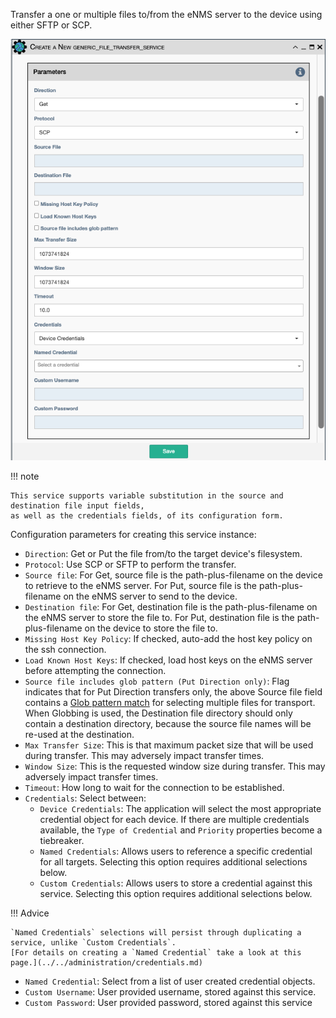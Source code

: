Transfer a one or multiple files to/from the eNMS server to the device using
either SFTP or SCP.

![Generic Filetransfer Service](../../_static/automation/service_types/generic_filetransfer.png)

!!! note

    This service supports variable substitution in the source and destination file input fields,
    as well as the credentials fields, of its configuration form.

Configuration parameters for creating this service instance:

- `Direction`: Get or Put the file from/to the target device's
  filesystem.
- `Protocol`: Use SCP or SFTP to perform the transfer.
- `Source file`: For Get, source file is the path-plus-filename on the
  device to retrieve to the eNMS server. For Put, source file is the
  path-plus-filename on the eNMS server to send to the device.
- `Destination file`: For Get, destination file is the
  path-plus-filename on the eNMS server to store the file to. For Put,
  destination file is the path-plus-filename on the device to store
  the file to.
- `Missing Host Key Policy`: If checked, auto-add the host key policy
  on the ssh connection.
- `Load Known Host Keys`: If checked, load host keys on the eNMS server
  before attempting the connection.
- `Source file includes glob pattern (Put Direction only)`: Flag
  indicates that for Put Direction transfers only, the above Source
  file field contains a [Glob pattern match](https://en.wikipedia.org/wiki/Glob_(programming))
  for selecting multiple files for transport. When Globbing is used, the
  Destination file directory should only contain a destination directory,
  because the source file names will be re-used at the destination.
- `Max Transfer Size`: This is that maximum packet size that will be
  used during transfer. This may adversely impact transfer times.
- `Window Size`: This is the requested window size during transfer.
  This may adversely impact transfer times.
- `Timeout`: How long to wait for the connection to be established.
- `Credentials`: Select between:
    - `Device Credentials`: The application will select the most appropriate credential
      object for each device. If there are multiple credentials available, the 
      `Type of Credential` and `Priority` properties become a tiebreaker.
    - `Named Credentials`: Allows users to reference a specific credential for all targets. Selecting this 
      option requires additional selections below.
    - `Custom Credentials`: Allows users to store a credential against this service. Selecting this 
      option requires additional selections below.
      
!!! Advice

    `Named Credentials` selections will persist through duplicating a service, unlike `Custom Credentials`. 
    [For details on creating a `Named Credential` take a look at this page.](../../administration/credentials.md) 

- `Named Credential`: Select from a list of user created credential objects. 
- `Custom Username`: User provided username, stored against this service.
- `Custom Password`: User provided password, stored against this service


    
    

